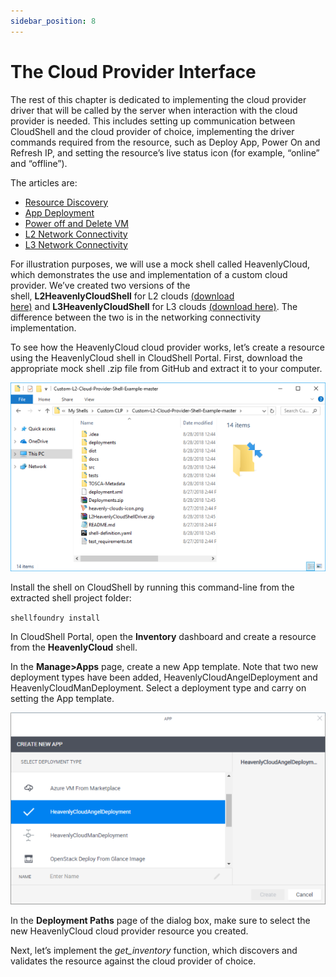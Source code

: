 ```yaml
---
sidebar_position: 8
---
```


# The Cloud Provider Interface

The rest of this chapter is dedicated to implementing the cloud provider driver that will be called by the server when interaction with the cloud provider is needed. This includes setting up communication between CloudShell and the cloud provider of choice, implementing the driver commands required from the resource, such as Deploy App, Power On and Refresh IP, and setting the resource’s live status icon (for example, “online” and “offline”).

The articles are:

- [Resource Discovery](./resource-discovery.md)
- [App Deployment](./app-deployment.md)
- [Power off and Delete VM](./power-off-and-delete-vm.md)
- [L2 Network Connectivity](./l2-network-connectivity.md)
- [L3 Network Connectivity](./l3-network-connectivity.md)

For illustration purposes, we will use a mock shell called HeavenlyCloud, which demonstrates the use and implementation of a custom cloud provider. We’ve created two versions of the shell, **L2HeavenlyCloudShell** for L2 clouds [(download here)](https://github.com/QualiSystems/Custom-L2-Cloud-Provider-Shell-Example) and **L3HeavenlyCloudShell** for L3 clouds [(download here)](https://github.com/QualiSystems/Custom-L3-Cloud-Provider-Shell-Example). The difference between the two is in the networking connectivity implementation.

To see how the HeavenlyCloud cloud provider works, let’s create a resource using the HeavenlyCloud shell in CloudShell Portal. First, download the appropriate mock shell .zip file from GitHub and extract it to your computer.

![Shell Commands](/Images/Devguide-cloud-providers/The-Cloud-Provider-Interface_624x375.png)

Install the shell on CloudShell by running this command-line from the extracted shell project folder:

`shellfoundry install`

In CloudShell Portal, open the **Inventory** dashboard and create a resource from the **HeavenlyCloud** shell.

In the **Manage>Apps** page, create a new App template. Note that two new deployment types have been added, HeavenlyCloudAngelDeployment and HeavenlyCloudManDeployment. Select a deployment type and carry on setting the App template.

![Shell Commands](/Images/Devguide-cloud-providers/The-Cloud-Provider-Interface_1_624x380.png)

In the **Deployment Paths** page of the dialog box, make sure to select the new HeavenlyCloud cloud provider resource you created.

Next, let’s implement the *get\_inventory* function, which discovers and validates the resource against the cloud provider of choice.